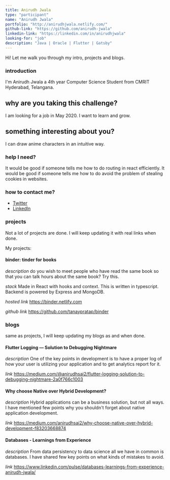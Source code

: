 ```yaml
---
title: Anirudh Jwala
type: "participant"
name: "Anirudh Jwala"
portfolio: "http://anirudhjwala.netlify.com/"
github-link: "https://github.com/anirudh-jwala"
linkedin-link: "https://linkedin.com/in/anirudhjwala"
looking-for: "job"
description: "Java | Oracle | Flutter | Gatsby"
---
```


Hi! Let me walk you through my intro, projects and blogs.

### introduction

I'm Anirudh Jwala a 4th year Computer Science Student from CMRIT Hyderabad, Telangana.

## why are you taking this challenge?

I am looking for a job in May 2020. I want to learn and grow.

## something interesting about you?

I can draw anime characters in an intuitive way.

### help I need?

It would be good if someone tells me how to do routing in react efficiently.
It would be good if someone tells me how to do avoid the problem of stealing cookies in websites.

### how to contact me?

- [Twitter](https://twitter.com/code_withme)
- [LinkedIn](https://linkedin.com/in/anirudhjwala)

### projects

Not a lot of projects are done. I will keep updating it with real links when done.

My projects:

#### binder: tinder for books

_description_ do you wish to meet people who have read the same book so that you can talk hours about the same book? Try this.

_stack_ Made in React with hooks and context. This is written in typescript. Backend is powered by Express and MongoDB.

_hosted link_ https://binder.netlify.com

_github link_ https://github.com/tanaypratap/binder

### blogs

same as projects, I will keep updating my blogs as and when done.

#### Flutter Logging — Solution to Debugging Nightmare

_description_ One of the key points in development is to have a proper log of how your user is utilizing your application and to get analytics report for it.

_link_ https://medium.com/@anirudhsai2/flutter-logging-solution-to-debugging-nightmare-2a0f766c1003

#### Why choose Native over Hybrid Development?

_description_ Hybrid applications can be a business solution, but not all ways. I have mentioned few points why you shouldn't forget about native application development.

_link_ https://medium.com/anirudhsai2/why-choose-native-over-hybrid-development-f83203668874

#### Databases - Learnings from Experience

_description_ From data persistency to data science all we have in common is databases. I have shared few key points on what kinds of mistakes to avoid.

_link_ https://www.linkedin.com/pulse/databases-learnings-from-experience-anirudh-jwala/
